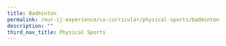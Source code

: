 ```yaml
---
title: Badminton
permalink: /our-ij-experience/co-curricular/physical-sports/badminton
description: ""
third_nav_title: Physical Sports
---
```

